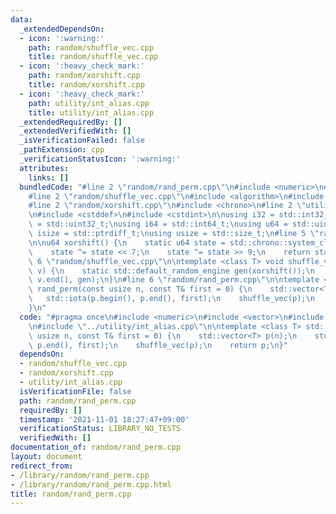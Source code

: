 ```yaml
---
data:
  _extendedDependsOn:
  - icon: ':warning:'
    path: random/shuffle_vec.cpp
    title: random/shuffle_vec.cpp
  - icon: ':heavy_check_mark:'
    path: random/xorshift.cpp
    title: random/xorshift.cpp
  - icon: ':heavy_check_mark:'
    path: utility/int_alias.cpp
    title: utility/int_alias.cpp
  _extendedRequiredBy: []
  _extendedVerifiedWith: []
  _isVerificationFailed: false
  _pathExtension: cpp
  _verificationStatusIcon: ':warning:'
  attributes:
    links: []
  bundledCode: "#line 2 \"random/rand_perm.cpp\"\n#include <numeric>\n#include <vector>\n\
    #line 2 \"random/shuffle_vec.cpp\"\n#include <algorithm>\n#include <random>\n\
    #line 2 \"random/xorshift.cpp\"\n#include <chrono>\n#line 2 \"utility/int_alias.cpp\"\
    \n#include <cstddef>\n#include <cstdint>\n\nusing i32 = std::int32_t;\nusing u32\
    \ = std::uint32_t;\nusing i64 = std::int64_t;\nusing u64 = std::uint64_t;\nusing\
    \ isize = std::ptrdiff_t;\nusing usize = std::size_t;\n#line 5 \"random/xorshift.cpp\"\
    \n\nu64 xorshift() {\n    static u64 state = std::chrono::system_clock::now().time_since_epoch().count();\n\
    \    state ^= state << 7;\n    state ^= state >> 9;\n    return state;\n}\n#line\
    \ 6 \"random/shuffle_vec.cpp\"\n\ntemplate <class T> void shuffle_vec(std::vector<T>&\
    \ v) {\n    static std::default_random_engine gen(xorshift());\n    std::shuffle(v.begin(),\
    \ v.end(), gen);\n}\n#line 6 \"random/rand_perm.cpp\"\n\ntemplate <class T> std::vector<T>\
    \ rand_perm(const usize n, const T& first = 0) {\n    std::vector<T> p(n);\n \
    \   std::iota(p.begin(), p.end(), first);\n    shuffle_vec(p);\n    return p;\n\
    }\n"
  code: "#pragma once\n#include <numeric>\n#include <vector>\n#include \"../random/shuffle_vec.cpp\"\
    \n#include \"../utility/int_alias.cpp\"\n\ntemplate <class T> std::vector<T> rand_perm(const\
    \ usize n, const T& first = 0) {\n    std::vector<T> p(n);\n    std::iota(p.begin(),\
    \ p.end(), first);\n    shuffle_vec(p);\n    return p;\n}"
  dependsOn:
  - random/shuffle_vec.cpp
  - random/xorshift.cpp
  - utility/int_alias.cpp
  isVerificationFile: false
  path: random/rand_perm.cpp
  requiredBy: []
  timestamp: '2021-11-01 18:27:47+09:00'
  verificationStatus: LIBRARY_NO_TESTS
  verifiedWith: []
documentation_of: random/rand_perm.cpp
layout: document
redirect_from:
- /library/random/rand_perm.cpp
- /library/random/rand_perm.cpp.html
title: random/rand_perm.cpp
---
```

